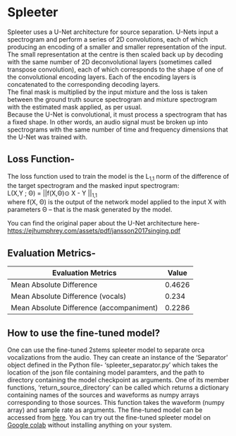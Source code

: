# Spleeter
Spleeter uses a U-Net architecture for source separation. U-Nets input a spectrogram and perform a series of 2D convolutions, each of which producing an encoding of a smaller and smaller representation of the input. The small representation at the centre is then scaled back up by decoding with the same number of 2D deconvolutional layers (sometimes called transpose convolution), each of which corresponds to the shape of one of the convolutional encoding layers. Each of the encoding layers is concatenated to the corresponding decoding layers.<br/>
The final mask is multiplied by the input mixture and the loss is taken between the ground truth source spectrogram and mixture spectrogram with the estimated mask applied, as per usual.<br/>
Because the U-Net is convolutional, it must process a spectrogram that has a fixed shape. In other words, an audio signal must be broken up into spectrograms with the same number of time and frequency dimensions that the U-Net was trained with.

## Loss Function-
The loss function used to train the model is the L<sub>1,1</sub> norm of the difference of the target spectrogram and the masked input spectrogram:<br/>
L(X,Y ; Θ) = ||f(X,Θ)⊙ X - Y ||<sub>1,1</sub><br/>
where f(X, Θ) is the output of the network model applied to the input X with parameters Θ – that is the mask generated by the model.

You can find the original paper about the U-Net architecture here-https://ejhumphrey.com/assets/pdf/jansson2017singing.pdf

## Evaluation Metrics-

Evaluation Metrics                        | Value
----------------------------------------- | -------------
Mean Absolute Difference                  | 0.4626
Mean Absolute Difference (vocals)         | 0.234
Mean Absolute Difference (accompaniment)  | 0.2286


## How to use the fine-tuned model?
One can use the fine-tuned 2stems spleeter model to separate orca vocalizations from the audio. They can create an instance of the ‘Separator’ object defined in the Python file- ‘spleeter_separator.py’ which takes the location of the json file containing model paramters, and the path to directory containing the model checkpoint as arguments. One of its member functions, ‘return_source_directory’ can be called which returns a dictionary containing names of the sources and waveforms as numpy arrays corresponding to those sources. This function takes the waveform (numpy array) and sample rate as arguments.
The fine-tuned model can be accessed from [here](https://drive.google.com/drive/u/3/folders/1dQFwODO-pIYMax55gq7q6OKtlDkeN5Rz).
You can try out the fine-tuned spleeter model on [Google colab](https://colab.research.google.com/drive/1ijn3lBymWftxfWMEjGimgiG1r89XFm2x?authuser=3#scrollTo=j2ISw4z3ZDge) without installing anything on your system.
